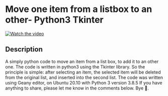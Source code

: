 # Move one item from a listbox to an other- Python3 Tkinter

[![Watch the video](https://img.youtube.com/vi/QPzQuL9mDsM/hqdefault.jpg)](https://youtu.be/QPzQuL9mDsM)

## Description

  

A simply python code to move an item from a list box, to add it to an other one. The code is written in python3 using the Tkinter library. So the principle is simple: after selecting an item, the selected item will be deleted from the original list, and inserted into the second list.
The code was written using Geany editor, on Ubuntu 20.10 with Python 3 version 3.8.5
If you have anything to share, please let me know in the comments below. Bye 🙂.

